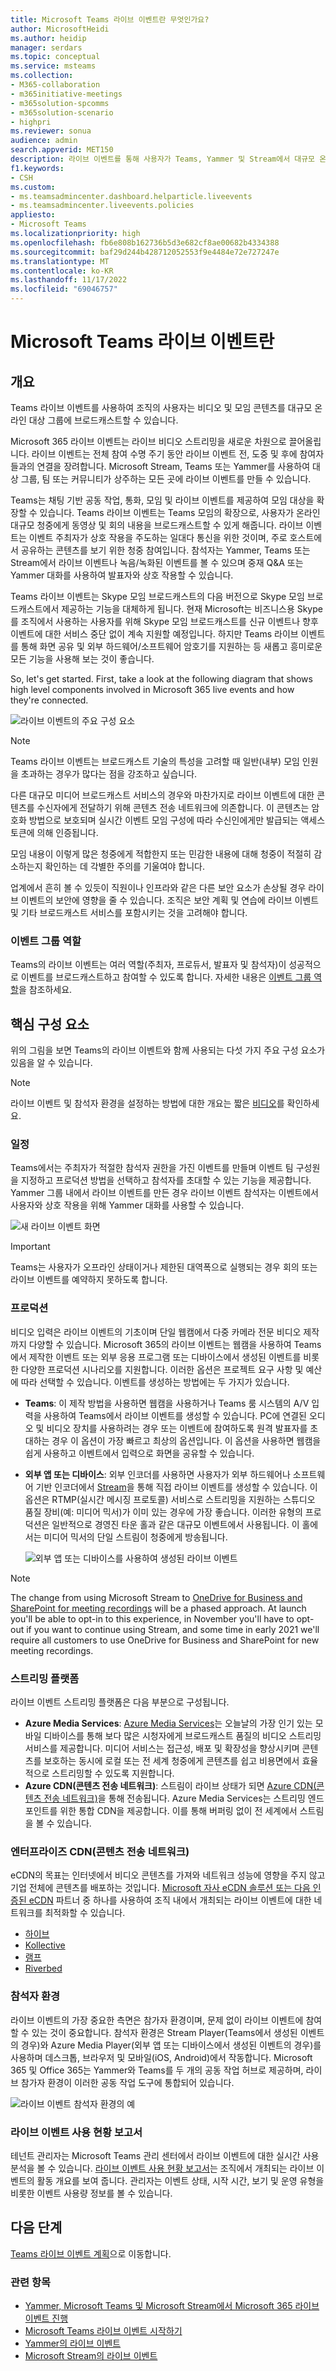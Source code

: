 ```yaml
---
title: Microsoft Teams 라이브 이벤트란 무엇인가요?
author: MicrosoftHeidi
ms.author: heidip
manager: serdars
ms.topic: conceptual
ms.service: msteams
ms.collection:
- M365-collaboration
- m365initiative-meetings
- m365solution-spcomms
- m365solution-scenario
- highpri
ms.reviewer: sonua
audience: admin
search.appverid: MET150
description: 라이브 이벤트를 통해 사용자가 Teams, Yammer 및 Stream에서 대규모 온라인 청중에게 비디오 및 콘텐츠를 브로드캐스트할 수 있는 방법을 알아보세요.
f1.keywords:
- CSH
ms.custom:
- ms.teamsadmincenter.dashboard.helparticle.liveevents
- ms.teamsadmincenter.liveevents.policies
appliesto:
- Microsoft Teams
ms.localizationpriority: high
ms.openlocfilehash: fb6e808b162736b5d3e682cf8ae00682b4334388
ms.sourcegitcommit: baf29d244b428712052553f9e4484e72e727247e
ms.translationtype: MT
ms.contentlocale: ko-KR
ms.lasthandoff: 11/17/2022
ms.locfileid: "69046757"
---
```

# <a name="what-are-microsoft-teams-live-events"></a>Microsoft Teams 라이브 이벤트란

## <a name="overview"></a>개요

Teams 라이브 이벤트를 사용하여 조직의 사용자는 비디오 및 모임 콘텐츠를 대규모 온라인 대상 그룹에 브로드캐스트할 수 있습니다.

Microsoft 365 라이브 이벤트는 라이브 비디오 스트리밍을 새로운 차원으로 끌어올립니다. 라이브 이벤트는 전체 참여 수명 주기 동안 라이브 이벤트 전, 도중 및 후에 참여자들과의 연결을 장려합니다. Microsoft Stream, Teams 또는 Yammer를 사용하여 대상 그룹, 팀 또는 커뮤니티가 상주하는 모든 곳에 라이브 이벤트를 만들 수 있습니다.  

Teams는 채팅 기반 공동 작업, 통화, 모임 및 라이브 이벤트를 제공하여 모임 대상을 확장할 수 있습니다. Teams 라이브 이벤트는 Teams 모임의 확장으로, 사용자가 온라인 대규모 청중에게 동영상 및 회의 내용을 브로드캐스트할 수 있게 해줍니다. 라이브 이벤트는 이벤트 주최자가 상호 작용을 주도하는 일대다 통신을 위한 것이며, 주로 호스트에서 공유하는 콘텐츠를 보기 위한 청중 참여입니다. 참석자는 Yammer, Teams 또는 Stream에서 라이브 이벤트나 녹음/녹화된 이벤트를 볼 수 있으며 중재 Q&A 또는 Yammer 대화를 사용하여 발표자와 상호 작용할 수 있습니다.

Teams 라이브 이벤트는 Skype 모임 브로드캐스트의 다음 버전으로 Skype 모임 브로드캐스트에서 제공하는 기능을 대체하게 됩니다. 현재 Microsoft는 비즈니스용 Skype를 조직에서 사용하는 사용자를 위해 Skype 모임 브로드캐스트를 신규 이벤트나 향후 이벤트에 대한 서비스 중단 없이 계속 지원할 예정입니다. 하지만 Teams 라이브 이벤트를 통해 화면 공유 및 외부 하드웨어/소프트웨어 암호기를 지원하는 등 새롭고 흥미로운 모든 기능을 사용해 보는 것이 좋습니다.

So, let's get started. First, take a look at the following diagram that shows high level components involved in Microsoft 365 live events and how they're connected.

![라이브 이벤트의 주요 구성 요소](../media/live-events-flow-diagram.png  "라이브 이벤트, 예약, 운영, 스트림 플랫폼, 인증된 타사 eCDN 공급업체의 주요 구성 요소")

> [!Note]
> Teams 라이브 이벤트는 브로드캐스트 기술의 특성을 고려할 때 일반(내부) 모임 인원을 초과하는 경우가 많다는 점을 강조하고 싶습니다.
>
> 다른 대규모 미디어 브로드캐스트 서비스의 경우와 마찬가지로 라이브 이벤트에 대한 콘텐츠를 수신자에게 전달하기 위해 콘텐츠 전송 네트워크에 의존합니다. 이 콘텐츠는 암호화 방법으로 보호되며 실시간 이벤트 모임 구성에 따라 수신인에게만 발급되는 액세스 토큰에 의해 인증됩니다.
>
> 모임 내용이 이렇게 많은 청중에게 적합한지 또는 민감한 내용에 대해 청중이 적절히 감소하는지 확인하는 데 각별한 주의를 기울여야 합니다.  
>
> 업계에서 흔히 볼 수 있듯이 직원이나 인프라와 같은 다른 보안 요소가 손상될 경우 라이브 이벤트의 보안에 영향을 줄 수 있습니다. 조직은 보안 계획 및 연습에 라이브 이벤트 및 기타 브로드캐스트 서비스를 포함시키는 것을 고려해야 합니다.

### <a name="event-group-roles"></a>이벤트 그룹 역할

Teams의 라이브 이벤트는 여러 역할(주최자, 프로듀서, 발표자 및 참석자)이 성공적으로 이벤트를 브로드캐스트하고 참여할 수 있도록 합니다. 자세한 내용은 [이벤트 그룹 역할](https://support.office.com/article/get-started-with-microsoft-teams-live-events-d077fec2-a058-483e-9ab5-1494afda578a?ui=en-US&rs=en-US&ad=US#bkmk_roles)을 참조하세요.

## <a name="key-components"></a>핵심 구성 요소

위의 그림을 보면 Teams의 라이브 이벤트와 함께 사용되는 다섯 가지 주요 구성 요소가 있음을 알 수 있습니다.

> [!NOTE]
> 라이브 이벤트 및 참석자 환경을 설정하는 방법에 대한 개요는 짧은 [비디오](https://support.office.com/article/video-plan-and-schedule-a-live-event-f92363a0-6d98-46d2-bdd9-f2248075e502)를 확인하세요.

### <a name="scheduling"></a>일정

Teams에서는 주최자가 적절한 참석자 권한을 가진 이벤트를 만들며 이벤트 팀 구성원을 지정하고 프로덕션 방법을 선택하고 참석자를 초대할 수 있는 기능을 제공합니다. Yammer 그룹 내에서 라이브 이벤트를 만든 경우 라이브 이벤트 참석자는 이벤트에서 사용자와 상호 작용을 위해 Yammer 대화를 사용할 수 있습니다.

![새 라이브 이벤트 화면](../media/teams-live-events-schedule.png "새 라이브 이벤트를 만들고 예약하기 위한 새 라이브 이벤트 화면이 표시된 스크린샷")

> [!IMPORTANT]
> Teams는 사용자가 오프라인 상태이거나 제한된 대역폭으로 실행되는 경우 회의 또는 라이브 이벤트를 예약하지 못하도록 합니다.

### <a name="production"></a>프로덕션

비디오 입력은 라이브 이벤트의 기초이며 단일 웹캠에서 다중 카메라 전문 비디오 제작까지 다양할 수 있습니다. Microsoft 365의 라이브 이벤트는 웹캠을 사용하여 Teams에서 제작한 이벤트 또는 외부 응용 프로그램 또는 디바이스에서 생성된 이벤트를 비롯한 다양한 프로덕션 시나리오를 지원합니다. 이러한 옵션은 프로젝트 요구 사항 및 예산에 따라 선택할 수 있습니다. 이벤트를 생성하는 방법에는 두 가지가 있습니다.

- **Teams**: 이 제작 방법을 사용하면 웹캠을 사용하거나 Teams 룸 시스템의 A/V 입력을 사용하여 Teams에서 라이브 이벤트를 생성할 수 있습니다. PC에 연결된 오디오 및 비디오 장치를 사용하려는 경우 또는 이벤트에 참여하도록 원격 발표자를 초대하는 경우 이 옵션이 가장 빠르고 최상의 옵션입니다. 이 옵션을 사용하면 웹캠을 쉽게 사용하고 이벤트에서 입력으로 화면을 공유할 수 있습니다.

- **외부 앱 또는 디바이스**: 외부 인코더를 사용하면 사용자가 외부 하드웨어나 소프트웨어 기반 인코더에서 [Stream](https://stream.microsoft.com)을 통해 직접 라이브 이벤트를 생성할 수 있습니다. 이 옵션은 RTMP(실시간 메시징 프로토콜) 서비스로 스트리밍을 지원하는 스튜디오 품질 장비(예: 미디어 믹서)가 이미 있는 경우에 가장 좋습니다. 이러한 유형의 프로덕션은 일반적으로 경영진 타운 홀과 같은 대규모 이벤트에서 사용됩니다. 이 홀에서는 미디어 믹서의 단일 스트림이 청중에게 방송됩니다.

    ![외부 앱 또는 디바이스를 사용하여 생성된 라이브 이벤트](../media/teams-live-events-external-encoder.png "외부 앱 또는 기기 제작 방법을 사용하여 생성된 라이브 이벤트를 보여주는 스크린샷")

>[!Note]
> The change from using Microsoft Stream to [OneDrive for Business and SharePoint for meeting recordings](../tmr-meeting-recording-change.md) will be a phased approach. At launch you'll be able to opt-in to this experience, in November you'll have to opt-out if you want to continue using Stream, and some time in early 2021 we'll require all customers to use OneDrive for Business and SharePoint for new meeting recordings.

### <a name="streaming-platform"></a>스트리밍 플랫폼

라이브 이벤트 스트리밍 플랫폼은 다음 부분으로 구성됩니다.

- **Azure Media Services**:  [Azure Media Services](/azure/media-services/previous/)는 오늘날의 가장 인기 있는 모바일 디바이스를 통해 보다 많은 시청자에게 브로드캐스트 품질의 비디오 스트리밍 서비스를 제공합니다. 미디어 서비스는 접근성, 배포 및 확장성을 향상시키며 콘텐츠를 보호하는 동시에 로컬 또는 전 세계 청중에게 콘텐츠를 쉽고 비용면에서 효율적으로 스트리밍할 수 있도록 지원합니다.
- **Azure CDN(콘텐츠 전송 네트워크)**:  스트림이 라이브 상태가 되면 [Azure CDN(콘텐츠 전송 네트워크)](/azure/cdn/)을 통해 전송됩니다. Azure Media Services는 스트리밍 엔드포인트를 위한 통합 CDN을 제공합니다. 이를 통해 버퍼링 없이 전 세계에서 스트림을 볼 수 있습니다.

### <a name="enterprise-content-delivery-network-ecdn"></a>엔터프라이즈 CDN(콘텐츠 전송 네트워크)

eCDN의 목표는 인터넷에서 비디오 콘텐츠를 가져와 네트워크 성능에 영향을 주지 않고 기업 전체에 콘텐츠를 배포하는 것입니다. [Microsoft 자사 eCDN 솔루션 또는 다음 인증된 eCDN](/ecdn) 파트너 중 하나를 사용하여 조직 내에서 개최되는 라이브 이벤트에 대한 네트워크를 최적화할 수 있습니다.

- [하이브](https://www.hivestreaming.com/partners/integration-partners/microsoft/)
- [Kollective](https://kollective.com/ecdn-solutions/microsoft-live-events/)
- [램프](https://rampecdn.com)
- [Riverbed](https://www.riverbed.com/solutions/office-365.html)

### <a name="attendee-experience"></a>참석자 환경

라이브 이벤트의 가장 중요한 측면은 참가자 환경이며, 문제 없이 라이브 이벤트에 참여할 수 있는 것이 중요합니다. 참석자 환경은 Stream Player(Teams에서 생성된 이벤트의 경우)와 Azure Media Player(외부 앱 또는 디바이스에서 생성된 이벤트의 경우)를 사용하며 데스크톱, 브라우저 및 모바일(iOS, Android)에서 작동합니다. Microsoft 365 및 Office 365는 Yammer와 Teams를 두 개의 공동 작업 허브로 제공하며, 라이브 참가자 환경이 이러한 공동 작업 도구에 통합되어 있습니다.

![라이브 이벤트 참석자 환경의 예](../media/teams-live-events-attendee.png "라이브 이벤트 참석자 환경을 보여 주는 스크린샷")

### <a name="live-event-usage-report"></a>라이브 이벤트 사용 현황 보고서

테넌트 관리자는 Microsoft Teams 관리 센터에서 라이브 이벤트에 대한 실시간 사용 분석을 볼 수 있습니다.  [라이브 이벤트 사용 현황 보고서](../teams-analytics-and-reports/teams-live-event-usage-report.md)는 조직에서 개최되는 라이브 이벤트의 활동 개요를 보여 줍니다.  관리자는 이벤트 상태, 시작 시간, 보기 및 운영 유형을 비롯한 이벤트 사용량 정보를 볼 수 있습니다.  

## <a name="next-steps"></a>다음 단계

[Teams 라이브 이벤트 계획](plan-for-teams-live-events.md)으로 이동합니다.

### <a name="related-topics"></a>관련 항목

- [Yammer, Microsoft Teams 및 Microsoft Stream에서 Microsoft 365 라이브 이벤트 진행](/stream/live-event-m365)
- [Microsoft Teams 라이브 이벤트 시작하기](https://support.office.com/article/d077fec2-a058-483e-9ab5-1494afda578a)
- [Yammer의 라이브 이벤트](https://support.office.com/article/live-events-in-yammer-4ece0ee2-c268-4636-bf2a-16e454befe57)
- [Microsoft Stream의 라이브 이벤트](/stream/live-event-overview)
